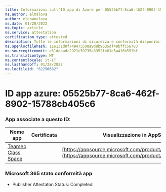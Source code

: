 ```yaml
---
title: Informazioni sull'ID app di Azure per 05525b77-8ca6-462f-8902-15788cb405c6
ms.author: elmalova
author: elenamalova
ms.date: 01/28/2022
ms.topic: article
ms.service: attestation
certification_type: attested
description: Tutte le informazioni di sicurezza e conformità disponibili per 05525b77-8ca6-462f-8902-15788cb405c6.
ms.openlocfilehash: 116131d0f748475508a9d8b9635df48bffc56783
ms.sourcegitcommit: e61daaadc2921e59735e8952fe81e5a416b55fbf
ms.translationtype: MT
ms.contentlocale: it-IT
ms.lasthandoff: 01/28/2022
ms.locfileid: "62250682"
---
```

# <a name="azure-app-id-05525b77-8ca6-462f-8902-15788cb405c6"></a>ID app azure: 05525b77-8ca6-462f-8902-15788cb405c6


### <a name="apps-associated-with-this-id"></a>App associate a questo ID:
| **Nome app** | **Certificata** | **Visualizzazione in AppSource** |
|--------------|---------------|-----------------------|
| [Teameo Class Space](https://docs.microsoft.com/microsoft-365-app-certification/forward/WA200003630) |  | [https://appsource.microsoft.com/product/office/WA200003630](https://appsource.microsoft.com/product/office/WA200003630) |

### <a name="microsoft-365-app-compliance-status"></a>Microsoft 365 stato conformità app
- Publisher Attestaton Status: Completed
